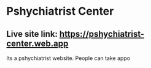 # Pshychiatrist Center

## Live site link: https://pshychiatrist-center.web.app

Its a pshychiatrist website.
People can take appo